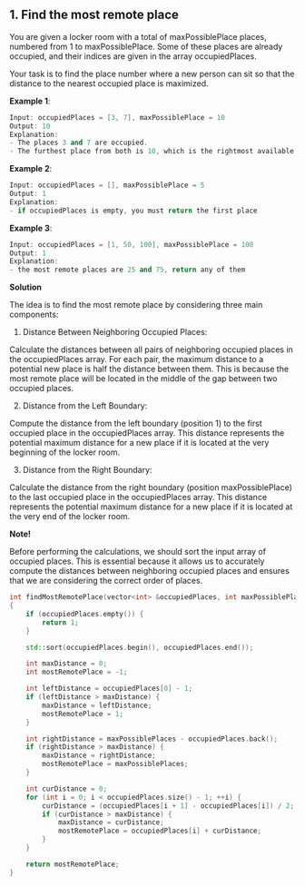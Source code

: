 ## 1. Find the most remote place

You are given a locker room with a total of maxPossiblePlace places, numbered from 1 to maxPossiblePlace. Some of these places are already occupied, and their indices are given in the array occupiedPlaces.

Your task is to find the place number where a new person can sit so that the distance to the nearest occupied place is maximized. 

**Example 1**:
```c++
Input: occupiedPlaces = [3, 7], maxPossiblePlace = 10
Output: 10
Explanation:
- The places 3 and 7 are occupied.
- The furthest place from both is 10, which is the rightmost available place.
```

**Example 2**:
```c++
Input: occupiedPlaces = [], maxPossiblePlace = 5
Output: 1
Explanation:
- if occupiedPlaces is empty, you must return the first place
```

**Example 3**:
```c++
Input: occupiedPlaces = [1, 50, 100], maxPossiblePlace = 100
Output: 1
Explanation:
- the most remote places are 25 and 75, return any of them
```

**Solution**

The idea is to find the most remote place by considering three main components:
1. Distance Between Neighboring Occupied Places:

Calculate the distances between all pairs of neighboring occupied places in the occupiedPlaces array. For each pair, the maximum distance to a potential new place is half the distance between them. This is because the most remote place will be located in the middle of the gap between two occupied places.

2) Distance from the Left Boundary:

Compute the distance from the left boundary (position 1) to the first occupied place in the occupiedPlaces array. This distance represents the potential maximum distance for a new place if it is located at the very beginning of the locker room.

3) Distance from the Right Boundary:

Calculate the distance from the right boundary (position maxPossiblePlace) to the last occupied place in the occupiedPlaces array. This distance represents the potential maximum distance for a new place if it is located at the very end of the locker room.

**Note!**

Before performing the calculations, we should sort the input array of occupied places. This is essential because it allows us to accurately compute the distances between neighboring occupied places and ensures that we are considering the correct order of places.

```c++
int findMostRemotePlace(vector<int> &occupiedPlaces, int maxPossiblePlaces)
{
    if (occupiedPlaces.empty()) {
        return 1;
    }

    std::sort(occupiedPlaces.begin(), occupiedPlaces.end());

    int maxDistance = 0;
    int mostRemotePlace = -1;

    int leftDistance = occupiedPlaces[0] - 1;
    if (leftDistance > maxDistance) {
        maxDistance = leftDistance;
        mostRemotePlace = 1;
    }

    int rightDistance = maxPossiblePlaces - occupiedPlaces.back();
    if (rightDistance > maxDistance) {
        maxDistance = rightDistance;
        mostRemotePlace = maxPossiblePlaces;
    }

    int curDistance = 0;
    for (int i = 0; i < occupiedPlaces.size() - 1; ++i) {
        curDistance = (occupiedPlaces[i + 1] - occupiedPlaces[i]) / 2;
        if (curDistance > maxDistance) {
            maxDistance = curDistance;
            mostRemotePlace = occupiedPlaces[i] + curDistance;
        }
    }

    return mostRemotePlace;
}
```